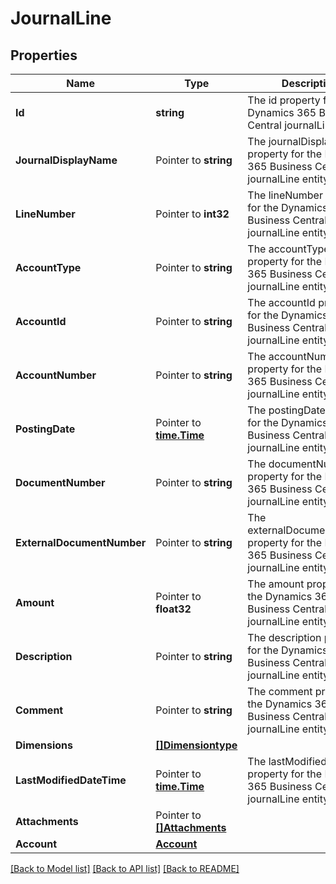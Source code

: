 # JournalLine

## Properties

Name | Type | Description | Notes
------------ | ------------- | ------------- | -------------
**Id** | **string** | The id property for the Dynamics 365 Business Central journalLine entity | [optional] 
**JournalDisplayName** | Pointer to **string** | The journalDisplayName property for the Dynamics 365 Business Central journalLine entity | [optional] 
**LineNumber** | Pointer to **int32** | The lineNumber property for the Dynamics 365 Business Central journalLine entity | [optional] 
**AccountType** | Pointer to **string** | The accountType property for the Dynamics 365 Business Central journalLine entity | [optional] 
**AccountId** | Pointer to **string** | The accountId property for the Dynamics 365 Business Central journalLine entity | [optional] 
**AccountNumber** | Pointer to **string** | The accountNumber property for the Dynamics 365 Business Central journalLine entity | [optional] 
**PostingDate** | Pointer to [**time.Time**](time.Time.md) | The postingDate property for the Dynamics 365 Business Central journalLine entity | [optional] 
**DocumentNumber** | Pointer to **string** | The documentNumber property for the Dynamics 365 Business Central journalLine entity | [optional] 
**ExternalDocumentNumber** | Pointer to **string** | The externalDocumentNumber property for the Dynamics 365 Business Central journalLine entity | [optional] 
**Amount** | Pointer to **float32** | The amount property for the Dynamics 365 Business Central journalLine entity | [optional] 
**Description** | Pointer to **string** | The description property for the Dynamics 365 Business Central journalLine entity | [optional] 
**Comment** | Pointer to **string** | The comment property for the Dynamics 365 Business Central journalLine entity | [optional] 
**Dimensions** | [**[]Dimensiontype**](dimensiontype.md) |  | [optional] 
**LastModifiedDateTime** | Pointer to [**time.Time**](time.Time.md) | The lastModifiedDateTime property for the Dynamics 365 Business Central journalLine entity | [optional] 
**Attachments** | Pointer to [**[]Attachments**](attachments.md) |  | [optional] 
**Account** | [**Account**](account.md) |  | [optional] 

[[Back to Model list]](../README.md#documentation-for-models) [[Back to API list]](../README.md#documentation-for-api-endpoints) [[Back to README]](../README.md)


